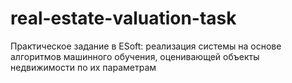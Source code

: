 # real-estate-valuation-task
Практическое задание в ESoft: реализация системы на основе алгоритмов машинного обучения, оценивающей объекты  недвижимости по их параметрам
